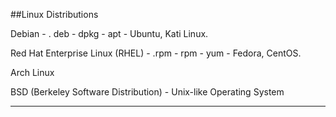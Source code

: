 ##Linux Distributions

Debian   -   . deb   -  dpkg  -  apt -  Ubuntu, Kati Linux.

Red Hat Enterprise Linux (RHEL) - .rpm  -  rpm  -  yum -  Fedora, CentOS.

Arch Linux

BSD (Berkeley Software Distribution) -  Unix-like Operating System

---











